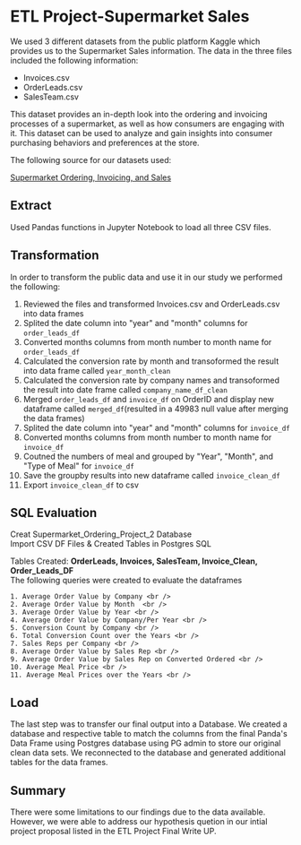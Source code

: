 # ETL Project-Supermarket Sales


We used 3 different datasets from the public platform Kaggle which provides  us to the Supermarket Sales information. The data in the three files included the following information:

* Invoices.csv
* OrderLeads.csv
* SalesTeam.csv


This dataset provides an in-depth look into the ordering and invoicing processes of a supermarket, as well as how consumers are engaging with it. This dataset can be used to analyze and gain insights into consumer purchasing behaviors and preferences at the store.


The following source for our datasets used:

[Supermarket Ordering, Invoicing, and Sales](https://www.kaggle.com/datasets/thedevastator/supermarket-ordering-invoicing-and-sales-analysi?select=Invoices.csv)

## Extract

Used Pandas functions in Jupyter Notebook to load all three CSV files.

## Transformation
In order to transform the public data and use it in our study we performed the following:

1. Reviewed the files and transformed Invoices.csv and OrderLeads.csv into data frames
2. Splited the date column into "year" and "month" columns for `order_leads_df`
3. Converted months columns from month number to month name for `order_leads_df`
4. Calculated the conversion rate by month and transoformed the result into data frame called `year_month_clean`
5. Calculated the conversion rate by company names and transoformed the result into date frame called `company_name_df_clean`
6. Merged `order_leads_df` and `invoice_df` on OrderID and display new dataframe called `merged_df`(resulted in a 49983 null value after merging the data frames)
7. Splited the date column into "year" and "month" columns for `invoice_df`
8. Converted months columns from month number to month name for `invoice_df`
9. Coutned the numbers of meal and grouped by "Year", "Month", and "Type of Meal" for `invoice_df`
10. Save the groupby results into new dataframe called `invoice_clean_df`
11. Export `invoice_clean_df` to csv

## SQL Evaluation 
Creat Supermarket_Ordering_Project_2 Database <br />
Import CSV DF Files & Created Tables in Postgres SQL <br />

Tables Created:  __OrderLeads, Invoices, SalesTeam, Invoice_Clean, Order_Leads_DF__ <br />
The following queries were created to evaluate the dataframes <br />

    1. Average Order Value by Company <br />
    2. Average Order Value by Month  <br />
    3. Average Order Value by Year <br />
    4. Average Order Value by Company/Per Year <br />
    5. Conversion Count by Company <br />
    6. Total Conversion Count over the Years <br />
    7. Sales Reps per Company <br />
    8. Average Order Value by Sales Rep <br />
    9. Average Order Value by Sales Rep on Converted Ordered <br />
    10. Average Meal Price <br />
    11. Average Meal Prices over the Years <br />
    
## Load
The last step was to transfer our final output into a Database. We created a database and respective table to match the columns from the final Panda's Data Frame using Postgres database using PG admin to store our original clean data sets. We reconnected to the database and generated additional tables for the data frames.

## Summary
There were some limitations to our findings due to the data available. However, we were able to address our hypothesis quetion in our intial project proposal listed in the ETL Project Final Write UP.

